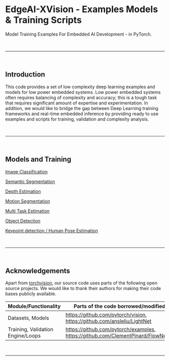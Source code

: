 # EdgeAI-XVision - Examples Models & Training Scripts
Model Training Examples For Embedded AI Development - in PyTorch.

<br><hr><br>

## Introduction
This code provides a set of low complexity deep learning examples and models for low power embedded systems. Low power embedded systems often requires balancing of complexity and accuracy; this is a tough task that requires significant amount of expertise and experimentation. In addition, we would like to bridge the gap between Deep Learning training frameworks and real-time embedded inference by providing ready to use examples and scripts for training, validation and complexity analysis. 

<br><hr><br>

## Models and Training
[Image Classification](./docs/image_classification.md)<br>

[Semantic Segmentation](./docs/semantic_segmentation.md)<br>

[Depth Estimation](./docs/depth_estimation.md)<br>

[Motion Segmentation](./docs/motion_segmentation.md)<br>

[Multi Task Estimation](./docs/multi_task_learning.md)<br>

[Object Detection](./docs/object_detection.md)<br>

[Keypoint detection / Human Pose Estimation](./docs/keypoint_detection.md)<br>


<br><hr><br>


## Acknowledgements
Apart from [torchvision](https://github.com/pytorch/vision), our source code uses parts of the following open source projects. We would like to thank their authors for making their code bases publicly available.

|Module/Functionality              |Parts of the code borrowed/modified from                                             |
|----------------------------------|-------------------------------------------------------------------------------------|
|Datasets, Models                  |https://github.com/pytorch/vision, https://github.com/ansleliu/LightNet              |
|Training, Validation Engine/Loops |https://github.com/pytorch/examples, https://github.com/ClementPinard/FlowNetPytorch |

<br><hr><br>

